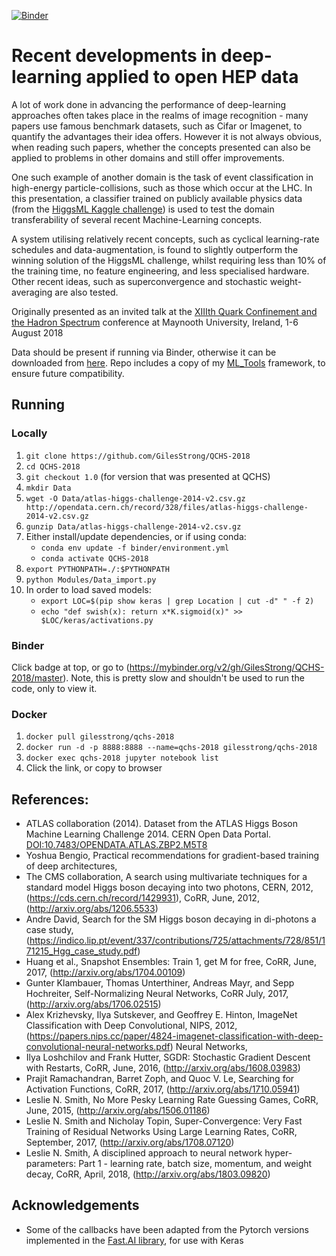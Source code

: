 [![Binder](https://mybinder.org/badge.svg)](https://mybinder.org/v2/gh/GilesStrong/QCHS-2018/master)

# Recent developments in deep-learning applied to open HEP data
A lot of work done in advancing the performance of deep-learning approaches often takes place in the realms of image recognition - many papers use famous benchmark datasets, such as Cifar or Imagenet, to quantify the advantages their idea offers. However it is not always obvious, when reading such papers, whether the concepts presented can also be applied to problems in other domains and still offer improvements.

One such example of another domain is the task of event classification in high-energy particle-collisions, such as those which occur at the LHC. In this presentation, a classifier trained on publicly available physics data (from the [HiggsML Kaggle challenge](https://www.kaggle.com/c/higgs-boson)) is used to test the domain transferability of several recent Machine-Learning concepts.

A system utilising relatively recent concepts, such as cyclical learning-rate schedules and data-augmentation, is found to slightly outperform the winning solution of the HiggsML challenge, whilst requiring less than 10% of the training time, no feature engineering, and less specialised hardware. Other recent ideas, such as superconvergence and stochastic weight-averaging are also tested.

Originally presented as an invited talk at the [XIIIth Quark Confinement and the Hadron Spectrum](https://indico.cern.ch/event/648004/) conference at Maynooth University, Ireland, 1-6 August 2018

Data should be present if running via Binder, otherwise it can be downloaded from [here](http://opendata.cern.ch/record/328). Repo includes a copy of my [ML_Tools](https://github.com/GilesStrong/ML_Tools) framework, to ensure future compatibility.

## Running
### Locally
1. `git clone https://github.com/GilesStrong/QCHS-2018`
1. `cd QCHS-2018`
1. `git checkout 1.0` (for version that was presented at QCHS)
1. `mkdir Data`
1. `wget -O Data/atlas-higgs-challenge-2014-v2.csv.gz http://opendata.cern.ch/record/328/files/atlas-higgs-challenge-2014-v2.csv.gz`
1. `gunzip Data/atlas-higgs-challenge-2014-v2.csv.gz`
1. Either install/update dependencies, or if using conda:
	- `conda env update -f binder/environment.yml`
	- `conda activate QCHS-2018`
1. `export PYTHONPATH=./:$PYTHONPATH`
1. `python Modules/Data_import.py`
1. In order to load saved models:
	- `export LOC=$(pip show keras | grep Location | cut -d" " -f 2)`
	- `echo "def swish(x): return x*K.sigmoid(x)" >> $LOC/keras/activations.py`

### Binder
Click badge at top, or go to (https://mybinder.org/v2/gh/GilesStrong/QCHS-2018/master). Note, this is pretty slow and shouldn't be used to run the code, only to view it.

### Docker
1. `docker pull gilesstrong/qchs-2018`
1. `docker run -d -p 8888:8888 --name=qchs-2018 gilesstrong/qchs-2018`
1. `docker exec qchs-2018 jupyter notebook list`
1. Click the link, or copy to browser

## References:
- ATLAS collaboration (2014). Dataset from the ATLAS Higgs Boson Machine Learning Challenge 2014. CERN Open Data Portal. [DOI:10.7483/OPENDATA.ATLAS.ZBP2.M5T8](http://opendata.cern.ch/record/328)
- Yoshua Bengio, Practical recommendations for gradient-based training of deep architectures, 
- The CMS collaboration, A search using multivariate techniques for a standard model Higgs boson decaying into two photons, CERN, 2012, (https://cds.cern.ch/record/1429931), CoRR, June, 2012, (http://arxiv.org/abs/1206.5533)
- Andre David, Search for the SM Higgs boson decaying in di-photons a case study, (https://indico.lip.pt/event/337/contributions/725/attachments/728/851/171215_Hgg_case_study.pdf)
- Huang et al., Snapshot Ensembles: Train 1, get M for free, CoRR, June, 2017, (http://arxiv.org/abs/1704.00109)
- Gunter Klambauer, Thomas Unterthiner, Andreas Mayr, and Sepp Hochreiter, Self-Normalizing Neural Networks, CoRR July, 2017, (http://arxiv.org/abs/1706.02515)
- Alex Krizhevsky, Ilya Sutskever, and Geoffrey E. Hinton, ImageNet Classification with Deep Convolutional, NIPS, 2012, (https://papers.nips.cc/paper/4824-imagenet-classification-with-deep-convolutional-neural-networks.pdf) 
Neural Networks, 
- Ilya Loshchilov and Frank Hutter, SGDR: Stochastic Gradient Descent with Restarts, CoRR, June, 2016, (http://arxiv.org/abs/1608.03983)
- Prajit Ramachandran, Barret Zoph, and Quoc V. Le, Searching for Activation Functions, CoRR, 2017, (http://arxiv.org/abs/1710.05941)
- Leslie N. Smith, No More Pesky Learning Rate Guessing Games, CoRR, June, 2015, (http://arxiv.org/abs/1506.01186)
- Leslie N. Smith and Nicholay Topin, Super-Convergence: Very Fast Training of Residual Networks Using Large Learning Rates, CoRR, September, 2017, (http://arxiv.org/abs/1708.07120)
- Leslie N. Smith, A disciplined approach to neural network hyper-parameters: Part 1 - learning rate, batch size, momentum, and weight decay, CoRR, April, 2018, (http://arxiv.org/abs/1803.09820)


## Acknowledgements
- Some of the callbacks have been adapted from the Pytorch versions implemented in the [Fast.AI library](https://github.com/fastai/fastai), for use with Keras
